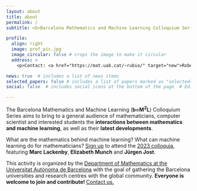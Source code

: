 ```yaml
---
layout: about
title: about
permalink: /
subtitle: <b>Barcelona Mathematics and Machine Learning Colloquium Series</b>

profile:
  align: right
  image: prof_pic.jpg
  image_circular: false # crops the image to make it circular
  address: >
    <p>Contact: <a href="https://mat.uab.cat/~rubio/" target="new">Roberto Rubio</a>    <a href="mailto:%72%6F%62%65%72%74%6F.%72%75%62%69%6F@%75%61%62.%63%61%74" title="email"><i class="fas fa-envelope"></i></a></p>

news: true  # includes a list of news items
selected_papers: false # includes a list of papers marked as "selected={true}"
social: false  # includes social icons at the bottom of the page  # Edit `_bibliography/papers.bib` and Jekyll will render your [publications page](/al-folio/publications/) automatically.

---
```


The Barcelona Mathematics and Machine Learning (<b>b=M<sup>2</sup>L</b>) Colloquium Series aims to bring to a general audience of mathematicians, computer scientist and interested students the <b>interactions between mathematics and machine learning</b>, as well as their <b>latest developments</b>.

What are the mathematics behind machine learning? What can machine learning do for mathematicians? <a href="attend">Sign up</a> to attend the <a href="2023">2023 colloquia</a>, featuring <b>Marc Lackenby</b>, <b>Elizabeth Munch</b> and <b>Jürgen Jost</b>.

This activity is organized by the <a href='https://www.uab.cat/web/maths-department-1210142393255.html'>Department of Mathematics at the Universitat Autònoma de Barcelona</a> with the goal of gathering the Barcelona universities and research centres with the global community. <b>Everyone is welcome to join and contribute! </b> <a href="mailto:%72%75%62%69%6F@%6D%61%74.%75%61%62.%63%61%74" title="email">Contact us.</a> 